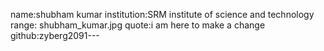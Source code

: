 
name:shubham kumar
institution:SRM institute of science and technology
range: shubham_kumar.jpg
quote:i am here to make a change
github:zyberg2091---
